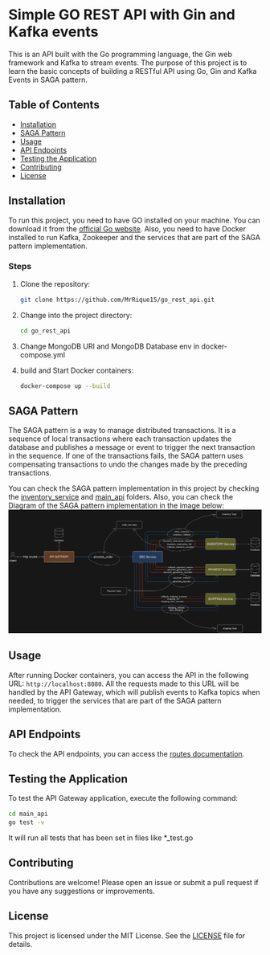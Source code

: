 # Simple GO REST API with Gin and Kafka events

This is an API built with the Go programming language, the Gin web framework and Kafka to stream events. The purpose of this project is to learn the basic concepts of building a RESTful API using Go, Gin and Kafka Events in SAGA pattern.

## Table of Contents

- [Installation](#installation)
- [SAGA Pattern](#saga-pattern)
- [Usage](#usage)
- [API Endpoints](#api-endpoints)
- [Testing the Application](#testing-the-application)
- [Contributing](#contributing)
- [License](#license)

## Installation

To run this project, you need to have GO installed on your machine. You can download it from the [official Go website](https://golang.org/dl/).
Also, you need to have Docker installed to run Kafka, Zookeeper and the services that are part of the SAGA pattern implementation.

### Steps

1. Clone the repository:
   ```bash
   git clone https://github.com/MrRique15/go_rest_api.git
   ```
2. Change into the project directory:
   ```bash
   cd go_rest_api
   ```
3. Change MongoDB URI and MongoDB Database env in docker-compose.yml

4. build and Start Docker containers:
   ```bash
   docker-compose up --build
   ```

## SAGA Pattern

The SAGA pattern is a way to manage distributed transactions. It is a sequence of local transactions where each transaction updates the database and publishes a message or event to trigger the next transaction in the sequence. If one of the transactions fails, the SAGA pattern uses compensating transactions to undo the changes made by the preceding transactions.

You can check the SAGA pattern implementation in this project by checking the [inventory_service](inventory_service) and [main_api](main_api) folders.
Also, you can check the Diagram of the SAGA pattern implementation in the image below: 
![SAGA Pattern](saga_pattern_diagram.png)

## Usage

After running Docker containers, you can access the API in the following URL: `http://localhost:8080`.
All the requests made to this URL will be handled by the API Gateway, which will publish events to Kafka topics when needed, to trigger the services that are part of the SAGA pattern implementation.

## API Endpoints

To check the API endpoints, you can access the [routes documentation](routes_doc/README.md).

## Testing the Application

To test the API Gateway application, execute the following command:

```bash
cd main_api
go test -v
```

It will run all tests that has been set in files like *_test.go

## Contributing

Contributions are welcome! Please open an issue or submit a pull request if you have any suggestions or improvements.

## License

This project is licensed under the MIT License. See the [LICENSE](LICENSE) file for details.
